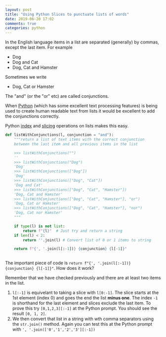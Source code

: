 ```yaml
---
layout: post
title: "Using Python Slices to punctuate lists of words"
date: 2019-06-20 17:02
comments: true
categories: python
---
```


In the English language items in a list are separated (generally) by
commas, except the last item. For example


* Dog
* Dog and Cat
* Dog, Cat and Hamster

Sometimes we write

* Dog, Cat or Hamster

The "and" (or the "or" etc) are called conjunctions.

When [Python](https://www.python.org/) (which has some excellent text processing features)
is being used to create human readable text from lists it would be excellent
to add the conjunctions correctly.

Python [index](https://docs.python.org/3/reference/expressions.html?highlight=slice#subscriptions)
and [slicing](https://docs.python.org/3/reference/expressions.html?highlight=slice#slicings)
operations on lists makes this easy.

```python
def listWithConjunctions(l, conjunction = "and"):
    """return a list of text items with the correct conjunction
    between the last item and all previous items in the list

    >>> listWithConjunctions("")
    ''
    >>> listWithConjunctions("Dog")
    'Dog'
    >>> listWithConjunctions(["Dog"])
    'Dog'
    >>> listWithConjunctions(["Dog", "Cat"])
    'Dog and Cat'
    >>> listWithConjunctions(["Dog", "Cat", "Hamster"])
    'Dog, Cat and Hamster'
    >>> listWithConjunctions(["Dog", "Cat", "Hamster"], "or")
    'Dog, Cat or Hamster'
    >>> listWithConjunctions(["Dog", "Cat", "Hamster"], "nor")
    'Dog, Cat nor Hamster'
    """

    if type(l) is not list:
        return f"{l}"  # Just try and return a string
    if len(l) < 2:
        return ''.join(l) # Convert list of 0 or 1 items to string

    return f"{', '.join(l[:-1])} {conjunction} {l[-1]}"
    
```

The important piece of code is `return f"{', '.join(l[:-1])} {conjunction} {l[-1]}"`. How does it work?

Remember that we have checked previously and there are at least two items in the list.

1. `l[:-1]` is equivelant to taking a slice with `l[0:-1]`. The slice starts at the 1st element (index 0) and goes the end the list __minus one__. The index `-1` is shorthand for the last element and slices exclude the last item.
To prove this try `[0,1,2,3][:-1]` at the Python prompt. You should see the result `[0, 1, 2]`.
2. We then convert that list in a string with wth comma separators using the `str.join()` method. Again you can test this at the Python prompt with `', '.join(['0','1','2','3'][:-1])`
